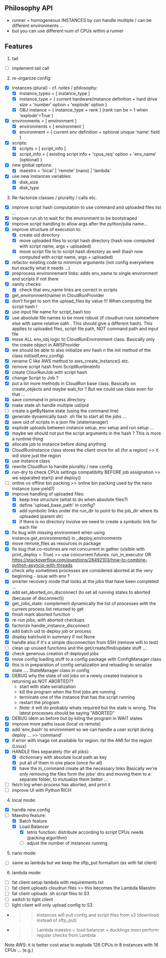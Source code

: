 ## Philosophy API

- runner = homogeneous INSTANCES by can handle multiple / can be different environments ...
- but you can use different num of CPUs within a runner 

## Features

1) tail
  - [ ] implement tail call

2) re-organize config:
  - [x] instances (plural) - cf. notes / philosophy:
    - [x] instance_types = [ instance_type ]
    - [x] instance_type  = { current hardware/instance definition + hard drive size + 'number' option + 'explode' option }
    - [x] OBJ instance   = { instance_type + rank } (rank can be > 1 when 'explode'=True )
  - [x] environments     = [ environment ]
    - [x] environments   = [ environment ]
    - [x] environment    = { current env definition + optional unique 'name' field }
  - [x] scripts: 
    - [x] scripts        = [ script_info ]
    - [x] script_info    = { existing script info + 'cpus_req' option + 'env_name' (optional) }
  - [x] new global options:
    - [x] maestro        = 'local' | 'remote' (nano) | 'lambda'
  - [x] use new instances variables:
    - [x] disk_size
    - [x] disk_type

3) Re-factorize classes / plurality / calls etc.
  - [x] improve script hash computation to use command and uploaded files list ...
  - [x] improve run.sh to wait for the environment to be bootstraped
  - [x] improve script handling to allow args after the python/julia name...
  - [x] improve structure of execution to:
    - [x] create uid directory 
    - [x] move uploaded files to script hash directory (hash now computed with script name, args + uploaded)
    - [x] move script file to to script hash directory as well (hash now computed with script name, args + uploaded)
  - [x] refactor existing code to minimize arguments (not config everywhere but exactly what it needs ...)
  - [x] preprocess environnement links: adds env_name to single environment and scripts if not there
  - [x] sanity checks:
    - [x] check that env_name links are correct in scripts 
  - [x] get_environment(name) in CloudRunProvider 
  - [x] don't forget to sort the upload_files by value !!! When computing the script hash !
  - [x] use input file name for script_hash too
  - [x] use absolute file names to be more robust (if cloudrun runs somewhere else with same relative oath .  This should give a different hash). This applies to uploaded files, script file path, NOT command path and input file
  - [x] move ALL env_obj logic to CloudRunEnvironment class. Basically only the create object in AWSProvider
  - [x] we should be able to also initialize env hash n the init method of the class _init_(self,env_config)
  - [x] rename C like AWS method to aws_create_instance() etc.
  - [x] remove script hash from ScriptRuntimeInfo
  - [x] create ClourRunJob with script hash
  - [x] change Script to Job ?
  - [x] put a lot more methods in CloudRun base class. Basically on create_objects and maybe wait_for ? But we could use class even for that ... 
  - [x] save command in process directory
  - [x] make state.sh handle multiple uid/pid
  - [ ] create a getByName state (using the command line)
  - [x] generate dynamically bash .sh file to start all the jobs ...
  - [x] save uid of scripts in a json file (statemanager)
  - [x] explode uploads between instance setup, env setup and run setup ...
  - [x] maybe we should not put the script arguments in the hash ? This is more a runtime thing 
  - [x] allocate job to instance before doing anything
  - [x] CloudRunInstance class stores the client once for all (for a region) >> it will store just the region
  - [x] use instance class
  - [x] rewrite CloudRun to handle plurality / new config
  - [x] run-dry to check CPUs settings compatibilty BEFORE job assignation >> we separated start() and deploy()
  - [ ] online vs offline bin packing >> online bin packing used by the nano instance (use yield?)
  - [x] improve handling of uploaded files: 
    - [x] keep tree structure (what to do when absolute files?)
    - [x] define 'upload_base_path' in config?
    - [x] add symbolic links under the run_dir to point to the job_dir where its uploaded (parent dir)
    - [x] if there is no directory involve we need to create a symbolic link for each file 
  - [x] fix bug with missing environment when using instance.get_environments() in _deploy_environments
  - [x] move remote_files as resources in package
  - [x] fix bug that co-routines are not concurrent in gather (visible with print_deploy = True) >> use concurrent.futures. run_in_executor OR https://stackoverflow.com/questions/28492103/how-to-combine-python-asyncio-with-threads
  - [x] check why sometimes processes are considered aborted at the very beginning - issue with env ?
  - [x] smarter recovery mode that looks at the jobs that have been completed ...
  - [x] add set_aborted_on_disconnect (to set all running states to aborted (because of disconnect))
  - [x] get_jobs_state: complement dynamically the list of processes with the current process list returned to get
  - [x] finish mark aborted function
  - [x] re-run jobs, with aborted checkups 
  - [x] factorize handle_instance_disconnect
  - [x] add batch uid to deploy job or process
  - [x] display batchuid in summary if not None
  - [x] handle also if it's a simple disconnection from SSH (remove wifi to test)
  - [ ] clean up unused functions and the get/create/find/update stuff ...
  - [x] check generous creation of deployed jobs
  - [x] move config loading stuff to a config package with ConfigManager class
  - [x] this is in preparation of config serialization and reloading to serialize state .... StateManager class in config 
  - [x] DEBUG why the state of old jobs on a newly created instance is returning as NOT ABORTED??
    - start with state serialization
    - kill the program when the first jobs are running
    - terminate one of the instance that has the script running
    - restart the program
    - Note: it will do probably whats required but the state is wrong. The latest processes should be saying "ABORTED"
  - [x] DEBUG idem as before but by kiling the program in WAIT states
  - [x] improve more paths issue (local vs remote)
  - [x] add 'env_bash' to environment so we can handle a user script during deploy ... >> 'command'
  - [x] if error with image not available for region: list the AMI for the region (Linux)
  - [x] HANDLE files separately (for all jobs):
     - [x] dictionnary with absolute local path as key
     - [x] put all of them in one place (once for all)
     - [x] have the ln_command create all the necessary links 
     Basically we're only removing the files form the jobs' dirs and moving them to a separate folder, to mutualize them better ...
  - [ ] fetch log when process has aborted, and print it
  - [ ] improve UI with Python RICH

4) local mode:
  - [x] handle new config 
  - [ ] Maestro feature:
    - [x] Batch feature
    - [x] Load Balancer
      - [x] tetris function: distribute according to script CPUs needs (packing algorithm)
      - [ ] adjust the number of instances running

5) nano mode:
  - [ ] same as lambda but we keep the sftp_put formalism (as with fat client)

6) lambda mode:
  - [ ] fat client setup lambda with requirements.txt
  - [ ] fat client uploads cloudrun files >> this becomes the Lambda Maestro
  - [ ] fat client uploads .sh script files to S3
  - [ ] switch to light client
  - [ ] light client will only upload config to S3
  - >> instances will pull config and script files from s3 (download instead of sftp_put)
  - >> Lambda maestro = load balancer + ducklings mom perform regular checks from Lambda

Note AWS: it is better cost wise to explode 128 CPUs in 8 instances with 16 CPUs ... (e.g.)

